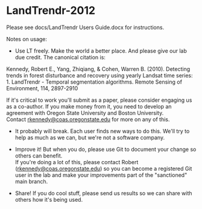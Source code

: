 LandTrendr-2012
===============
Please see docs/LandTrendr Users Guide.docx for instructions.  

Notes on usage:   
- Use LT freely. Make the world a better place. And please give our lab due credit.  The canonical citation is:

Kennedy, Robert E., Yang, Zhiqiang, & Cohen, Warren B. (2010). Detecting trends in forest disturbance and 
  recovery using yearly Landsat time series:  1. LandTrendr - Temporal segmentation algorithms. 
  Remote Sensing of Environment, 114, 2897-2910

  If it's critical to work you'll submit as a paper, please consider engaging us as a co-author. 
  If you make money from it, you need to develop an agreement with Oregon State University and Boston University.  
  Contact rkennedy@coas.oregonstate.edu for more on any of this. 
  
- It probably will break.  Each user finds new ways to do this.  We'll try to help as much as we can, but
  we're not a software company.  
  
- Improve it!   But when you do, please use Git to document your change so others can benefit.  
  If you're doing a lot of this, please contact Robert (rkennedy@coas.oregonstate.edu) so you can become a registered 
  Git user in the lab and make your improvements part of the "sanctioned" main branch. 
  
- Share!  If you do cool stuff, please send us results so we can share with others how it's being used.  
  
  
